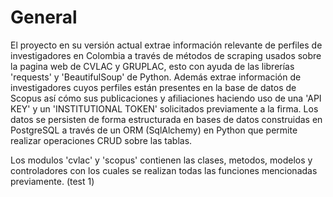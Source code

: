 # General


El proyecto en su versión actual extrae información relevante de perfiles de investigadores en Colombia a través de métodos de scraping 
usados sobre la pagina web de CVLAC y GRUPLAC, esto con ayuda de las librerías 'requests' y 'BeautifulSoup'            de Python. Además
extrae información de investigadores cuyos perfiles están presentes en la base de datos de Scopus así cómo sus publicaciones
y afiliaciones haciendo uso de una 'API KEY'  y un 'INSTITUTIONAL TOKEN' solicitados previamente a la firma. Los datos se persisten 
de forma estructurada en bases de datos construidas en PostgreSQL a través de un ORM (SqlAlchemy) en Python que permite realizar 
operaciones CRUD sobre las tablas.

Los modulos 'cvlac' y 'scopus' contienen las clases, metodos, modelos y controladores con los cuales se realizan todas las funciones
mencionadas previamente.
(test 1)